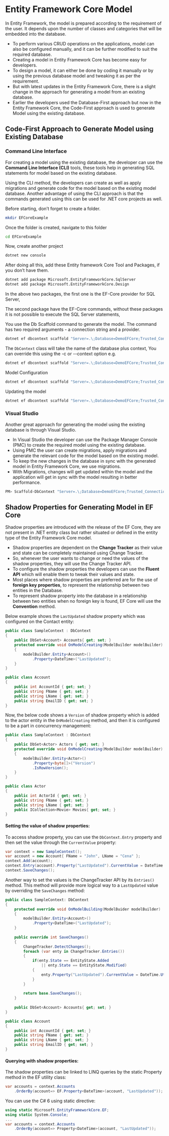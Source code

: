 # Entity Framework Core Model

In Entity Framework, the model is prepared according to the requirement of the user. It depends upon the number of classes and categories that will be embedded into the database.

* To perform various CRUD operations on the applications, model can also be configured manually, and it can be further modified to suit the required database.
* Creating a model in Entity Framework Core has become easy for developers.
* To design a model, it can either be done by coding it manually or by using the previous database model and tweaking it as per the requirement.
* But with latest updates in the Entity Framework Core, there is a slight change in the approach for generating a model from an existing database.
* Earlier the developers used the Database-First approach but now in the Entity Framework Core, the Code-First approach is used to generate Model using the existing database.

## Code-First Approach to Generate Model using Existing Database

### Command Line Interface

For creating a model using the existing database, the developer can use the **Command Line Interface \(CLI\)** tools, these tools help in generating SQL statements for model based on the existing database.

Using the CLI method, the developers can create as well as apply migrations and generate code for the model based on the existing model database. Another advantage of using the CLI approach is that the commands generated using this can be used for .NET core projects as well.

Before starting, don’t forget to create a folder.

```bash
mkdir EFCoreExample
```

Once the folder is created, navigate to this folder

```bash
cd EFCoreExample
```

Now, create another project

```bash
dotnet new console
```

After doing all this, add these Entity framework Core Tool and Packages, if you don’t have them.

```bash
dotnet add package Microsoft.EntityFrameworkCore.SqlServer
dotnet add package Microsoft.EntityFrameworkCore.Design
```

In the above two packages, the first one is the EF-Core provider for SQL Server,

The second package have the EF-Core commands, without these packages it is not possible to execute the SQL Server statements,

You use the Db Scaffold command to generate the model. The command has two required arguments - a connection string and a provider.

```bash
dotnet ef dbcontext scaffold "Server=.\;Database=DemoEFCore;Trusted_Connection=True;" Microsoft.EntityFrameworkCore.SqlServer -o Model
```

The `DbContext` class will take the name of the database plus context, You can override this using the -c or --context option e.g.

```bash
dotnet ef dbcontext scaffold "Server=.\;Database=DemoEFCore;Trusted_Connection=True;" Microsoft.EntityFrameworkCore.SqlServer -o Model -c "EFCoreContext"
```

Model Configuration

```bash
dotnet ef dbcontext scaffold "Server=.\;Database=DemoEFCore;Trusted_Connection=True;" Microsoft.EntityFrameworkCore.SqlServer -d
```

Updating the model

```bash
dotnet ef dbcontext scaffold "Server=.\;Database=DemoEFCore;Trusted_Connection=True;" Microsoft.EntityFrameworkCore.SqlServer -force
```

###  Visual Studio

Another great approach for generating the model using the existing database is through Visual Studio.

* In Visual Studio the developer can use the Package Manager Console \(PMC\) to create the required model using the existing database.
* Using PMC the user can create migrations, apply migrations and generate the relevant code for the model based on the existing model.
* To keep the new changes in the database in sync with the generated model in Entity Framework Core, we use migrations.
* With Migrations, changes will get updated within the model and the application will get in sync with the model resulting in better performance.

```bash
PM> Scaffold-DbContext "Server=.\;Database=DemoEFCore;Trusted_Connection=True;" Microsoft.EntityFrameworkCore.SqlServer -OutputDir Model -Context "EFCoreContext" -DataAnnotations
```

## Shadow Properties for Generating Model in EF Core

Shadow properties are introduced with the release of the EF Core, they are not present in .NET entity class but rather situated or defined in the entity type of the Entity Framework Core model.

* Shadow properties are dependent on the **Change Tracker** as their value and state can be completely maintained using Change Tracker.
* So, whenever the user wants to change or need the values of the shadow properties, they will use the Change Tracker API.
* To configure the shadow properties the developers can use the **Fluent API** which will enable them to tweak their values and state.
* Most places where shadow properties are preferred are for the use of **foreign key properties**, to represent the relationship between two entities in the Database.
* To represent shadow property into the database in a relationship between two entities when no foreign key is found, EF Core will use the **Convention** method.

Below example shows the `LastUpdated` shadow property which was configured on the Contact entity:

```csharp
public class SampleContext : DbContext
{
    public DbSet<Account> Accounts{ get; set; }
    protected override void OnModelCreating(ModelBuilder modelBuilder)
    {
        modelBuilder.Entity<Account>()
            .Property<DateTime>("LastUpdated");
    }
}

public class Account
{
    public int AccountId { get; set; }
    public string FName { get; set; }
    public string LName { get; set; }
    public string EmailID { get; set; }
}
```



Now, the below code shows a `Version` of shadow property which is added to the actor entity in the `OnModelCreating` method, and then it is configured to be a part in concurrency management:

```csharp
public class SampleContext : DbContext
{
    public DbSet<Actor> Actors { get; set; }
    protected override void OnModelCreating(ModelBuilder modelBuilder)
    {
        modelBuilder.Entity<Actor>()
            .Property<byte[]>("Version")
            .IsRowVersion();
    }
}

public class Actor
{
    public int ActorId { get; set; }
    public string FName { get; set; }
    public string LName { get; set; }
    public ICollection<Movie> Movies{ get; set; }
}
```

#### Setting the value of shadow properties:

To access shadow property, you can use the `DbContext.Entry` property and then set the value through the `CurrentValue` property:

```csharp
var context = new SampleContext();
var account = new Account{ FName = "John", LName = "Cena" };
context.Add(account);
context.Entry(account).Property("LastUpdated").CurrentValue = DateTime.UtcNow;
context.SaveChanges();
```

Another way to set the values is the ChangeTracker API by its `Entries()` method. This method will provide more logical way to a `LastUpdated` value by overriding the `SaveChanges` method:

```csharp
public class SampleContext: DbContext
{
    protected override void OnModelBuilding(ModelBuider modelBuilder)
    {
        modelBuilder.Entity<Account>()
            .Property<DateTime>("LastUpdated");
    }
    
    public override int SaveChanges()
    {
        ChangeTracker.DetectChanges();
        foreach (var enty in ChangeTracker.Entries())
        {
            if(enty.State == EntityState.Added 
                || enty.State == EntityState.Modified)
            {
                enty.Property("LastUpdated").CurrentValue = DateTime.UtcNow;
            }
        }
        
        return base.SaveChanges();
    }
    
    public DbSet<Account> Accounts{ get; set; }
}

public class Account
{
    public int AccountId { get; set; }
    public string FName { get; set; }
    public string LName { get; set; }
    public string EmailID { get; set; }
}
```

#### Querying with shadow properties:

The shadow properties can be linked to LINQ queries by the static Property method in the EF utility class:

```csharp
var accounts = context.Accounts
    .OrderBy(account=> EF.Property<DateTime>(account, "LastUpdated"));
```

You can use the C\# 6 using static directive:

```csharp
using static Microsoft.EntityFrameworkCore.EF;
using static System.Console;
...
var accounts = context.Accounts
    .OrderBy(account=> Property<DateTime>(account, "LastUpdated"));
```

